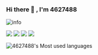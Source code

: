 ### Hi there 👋 , I'm 4627488

![info](https://github-readme-stats.vercel.app/api?username=4627488&show_icons=true&count_private=true&hide=prs&theme=default_repocard)

[![](https://img.shields.io/badge/OS-Arch%20Linux-33aadd?style=flat-square&logo=arch-linux&logoColor=ffffff)](https://www.archlinux.org/)
[![](https://img.shields.io/badge/-Java-007396?style=flat-square&logo=java&logoColor=ffffff)](https://reactjs.org/)
![](https://img.shields.io/badge/-Nintendo%20Switch-e60012?style=flat-square&logo=nintendo%20switch&logoColor=ffffff)
[![](https://img.shields.io/badge/Steam-171a21?style=flat-square&logo=steam&logoColor=ffffff)](https://steamcommunity.com/id/4627488)

![4627488's Most used languages](https://github-readme-stats.vercel.app/api/top-langs?username=4627488&show_icons=true&count_private=true&theme=gotham)
